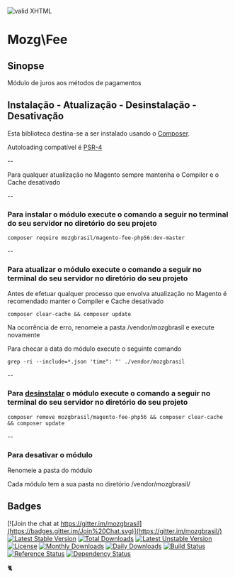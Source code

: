 [checkmark]: https://raw.githubusercontent.com/mozgbrasil/mozgbrasil.github.io/master/assets/images/logos/logo_32_32.png "MOZG"
![valid XHTML][checkmark]

[psr4]: http://www.php-fig.org/psr/psr-4/
[requerimentos]: http://mozgbrasil.github.io/requerimentos/
[getcomposer]: https://getcomposer.org/
[uninstall-mods]: https://getcomposer.org/doc/03-cli.md#remove

# Mozg\Fee

## Sinopse

Módulo de juros aos métodos de pagamentos

## Instalação - Atualização - Desinstalação - Desativação

Esta biblioteca destina-se a ser instalado usando o [Composer][getcomposer].

Autoloading compatível é [PSR-4][psr4]

--

Para qualquer atualização no Magento sempre mantenha o Compiler e o Cache desativado

--

### Para instalar o módulo execute o comando a seguir no terminal do seu servidor no diretório do seu projeto

    composer require mozgbrasil/magento-fee-php56:dev-master

-- 

### Para atualizar o módulo execute o comando a seguir no terminal do seu servidor no diretório do seu projeto

Antes de efetuar qualquer processo que envolva atualização no Magento é recomendado manter o Compiler e Cache desativado

	composer clear-cache && composer update

Na ocorrência de erro, renomeie a pasta /vendor/mozgbrasil e execute novamente

Para checar a data do módulo execute o seguinte comando

	grep -ri --include=*.json 'time": "' ./vendor/mozgbrasil

--

### Para [desinstalar][uninstall-mods] o módulo execute o comando a seguir no terminal do seu servidor no diretório do seu projeto

    composer remove mozgbrasil/magento-fee-php56 && composer clear-cache && composer update

--

### Para desativar o módulo

Renomeie a pasta do módulo

Cada módulo tem a sua pasta no diretório /vendor/mozgbrasil/

## Badges

[![Join the chat at https://gitter.im/mozgbrasil](https://badges.gitter.im/Join%20Chat.svg)](https://gitter.im/mozgbrasil/)
[![Latest Stable Version](https://poser.pugx.org/mozgbrasil/magento-fee-php56/v/stable)](https://packagist.org/packages/mozgbrasil/magento-fee-php56)
[![Total Downloads](https://poser.pugx.org/mozgbrasil/magento-fee-php56/downloads)](https://packagist.org/packages/mozgbrasil/magento-fee-php56)
[![Latest Unstable Version](https://poser.pugx.org/mozgbrasil/magento-fee-php56/v/unstable)](https://packagist.org/packages/mozgbrasil/magento-fee-php56)
[![License](https://poser.pugx.org/mozgbrasil/magento-fee-php56/license)](https://packagist.org/packages/mozgbrasil/magento-fee-php56)
[![Monthly Downloads](https://poser.pugx.org/mozgbrasil/magento-fee-php56/d/monthly)](https://packagist.org/packages/mozgbrasil/magento-fee-php56)
[![Daily Downloads](https://poser.pugx.org/mozgbrasil/magento-fee-php56/d/daily)](https://packagist.org/packages/mozgbrasil/magento-fee-php56)
[![Build Status](https://travis-ci.org/mozgbrasil/magento-fee-php56.svg?branch=master)](https://travis-ci.org/mozgbrasil/magento-fee-php56)
[![Reference Status](https://www.versioneye.com/php/mozgbrasil:magento-fee-php56/reference_badge.svg?style=flat-square)](https://www.versioneye.com/php/mozgbrasil:magento-fee-php56/references)
[![Dependency Status](https://www.versioneye.com/php/mozgbrasil:magento-fee-php56/1.0.0/badge?style=flat-square)](https://www.versioneye.com/php/mozgbrasil:magento-fee-php56/1.0.0)

:cat2: